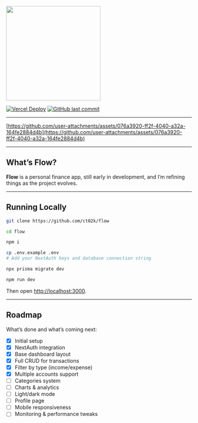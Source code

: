 <img src="https://github.com/user-attachments/assets/f32492f7-9bf7-405e-870c-5fe611613971" height="256" width="256"/>

[![Vercel Deploy](https://img.shields.io/github/deployments/ct02k/flow/Production?label=vercel\&logo=vercel)](https://flow-omega-one.vercel.app)
[![GitHub last commit](https://img.shields.io/github/last-commit/ct02k/flow)](https://github.com/ct02k/flow/commits/main)

---

[https://github.com/user-attachments/assets/076a3920-ff2f-4040-a32a-164fe2884d4b](https://github.com/user-attachments/assets/076a3920-ff2f-4040-a32a-164fe2884d4b)

---

## What’s Flow?

**Flow** is a personal finance app, still early in development, and I’m refining things as the project evolves.

---

## Running Locally

```bash
git clone https://github.com/ct02k/flow

cd flow

npm i

cp .env.example .env
# Add your NextAuth keys and database connection string

npx prisma migrate dev

npm run dev
```

Then open [http://localhost:3000](http://localhost:3000).

---

## Roadmap

What’s done and what’s coming next:

* [x] Initial setup
* [x] NextAuth integration
* [x] Base dashboard layout
* [x] Full CRUD for transactions
* [x] Filter by type (income/expense)
* [x] Multiple accounts support
* [ ] Categories system
* [ ] Charts & analytics
* [ ] Light/dark mode
* [ ] Profile page
* [ ] Mobile responsiveness
* [ ] Monitoring & performance tweaks
